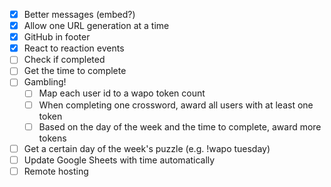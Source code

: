 - [X] Better messages (embed?)
- [X] Allow one URL generation at a time
- [X] GitHub in footer
- [X] React to reaction events
- [ ] Check if completed
- [ ] Get the time to complete
- [ ] Gambling!
    - [ ] Map each user id to a wapo token count
    - [ ] When completing one crossword, award all users with at least one token
    - [ ] Based on the day of the week and the time to complete, award more tokens
- [ ] Get a certain day of the week's puzzle (e.g. !wapo tuesday)
- [ ] Update Google Sheets with time automatically
- [ ] Remote hosting
